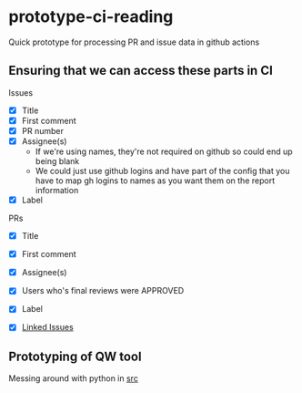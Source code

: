 # prototype-ci-reading
Quick prototype for processing PR and issue data in github actions 

## Ensuring that we can access these parts in CI

Issues

- [x] Title
- [x] First comment
- [x] PR number
- [x] Assignee(s)
  - If we're using names, they're not required on github so could end up being blank
  - We could just use github logins and have part of the config that you have to map gh logins 
    to names as you want them on the report information
- [x] Label

PRs

- [x] Title
- [x] First comment
- [x] Assignee(s)
- [x] Users who's final reviews were APPROVED
- [x] Label
- [x] [Linked Issues](https://github.com/cli/cli/discussions/7097#discussioncomment-5229031) 


## Prototyping of QW tool

Messing around with python in [src](src)
